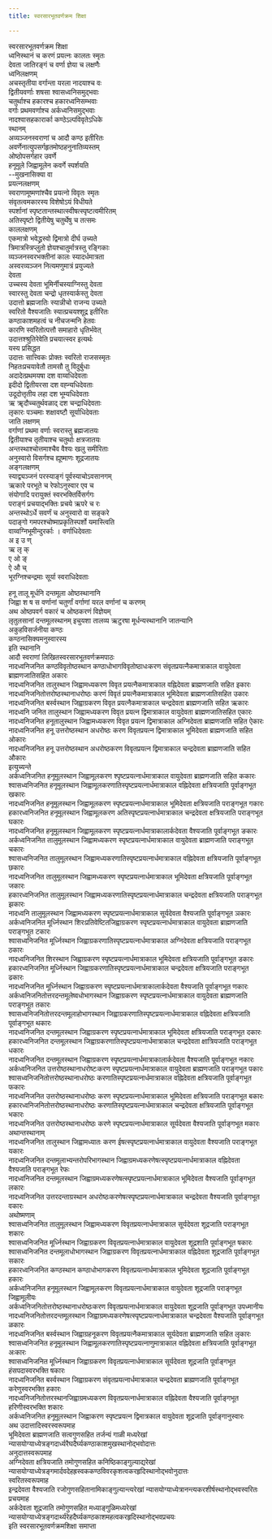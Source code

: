 ```yaml
---
title: स्वरसारभूतवर्णक्रम शिक्षा

---
```

स्वरसारभूतवर्णक्रम शिक्षा  
ध्वनिस्थानं च करणं प्रयत्नः कालतः स्मृतः  
देवता जातिरङ्गं च वर्णा ज्ञेया च लक्षणैः  
ध्वनिलक्षणम्  
अचस्तृतीया वर्गान्ता यरला नादयाश्च वः  
द्वितीयवर्णाः शषसा श्वासध्वनिसमुद्भवाः  
चतुर्थाश्च हकारश्च हकारध्वनिसम्भवाः  
वर्गाः प्रथमवर्णाश्च अर्कध्वनिसमुद्भवाः  
नादश्वासहकारार्का कण्ठेऽल्पविवृतेऽधिके  
स्थानम्  
अव्यञ्जनस्वराणां च आदौ कण्ठ इतीरितः  
अवर्णेनात्युपसर्गहृतमोष्ठहनुनातिव्यस्तम्  
ओष्ठोपसर्गहार उवर्णे  
हनूमूले जिह्वामूलेन कवर्गे स्पर्शयति  
--मुखनासिक्या वा  
प्रयत्नलक्षणम्  
स्वराणामूष्मणांश्चैव प्रयत्नो विवृतः स्मृतः  
संवृतत्वमकारस्य विशेषोऽयं विधीयते  
स्पर्शानां स्पृष्टतान्तस्थात्स्वीषत्स्पृष्टत्वमीरितम्  
अतिस्पृष्टो द्वितीयेषु चतुर्थेषु च तत्समः  
काललक्षणम्  
एकमात्रो भवेद्ध्रस्वो द्विमात्रो दीर्घ उच्यते  
त्रिमात्रस्त्रिप्लुतो ज्ञेयश्चातुर्मात्रस्तु रङ्गिकाः  
व्यञ्जनस्वरभक्तीनां कालः स्यादर्धमात्रता  
अस्वरव्यञ्जन नित्यमणुमात्रं प्रयुज्यते  
देवता  
उच्चस्य देवता भूमिर्नीचस्याग्निस्तु देवता  
स्वारस्तु देवता चन्द्रो धृतस्यार्कस्तु देवता  
उदात्तो ब्रह्मजातिः स्यान्नीचो राजन्य उच्यते  
स्वरितो वैश्यजातिः स्यात्प्रचयश्शूद्र इतीरितः  
कण्ठाकाशमहत्वं च नीचजन्मनि हेतवः  
कारणि स्वरितोत्पत्तौ समाहारो धृतिर्भवेत्  
उदात्तश्श्रुतिरेवेति प्रचयात्स्वर इत्यर्थः  
यस्य प्रसिद्धत  
उदात्तः सात्त्विकः प्रोक्तः स्वरितो राजसस्मृतः  
निहतःप्रचयावेतौ तामसौ तु विदुर्बुधाः  
अदादेत्प्रथमयषा दश वाय्वधिदेवताः  
इदीदो द्वितीयरसा दश वह्न्यधिदेवताः  
उदूदोत्तृतीय लहा दश भूम्यधिदेवताः  
ऋ ॠदौच्चतुर्थवळाद् दश चन्द्राधिदेवताः  
लृकारः पञ्चमाः शक्षावष्टौ सूर्याधिदेवताः  
जाति लक्षणम्  
वर्गाणां प्रथमा वर्णाः स्वरास्तु ब्रह्मजातयः  
द्वितीयाश्च तृतीयाश्च चतुर्थाः क्षत्रजातयः  
अन्तस्थाश्चोत्तमाश्चैव वैश्यः खलु समीरिताः  
अनुस्वारो विसर्गश्च ह्यूष्माणः शूद्रजातयः  
अङ्गलक्षणम्  
स्याद्व्यञ्जनं परस्याङ्गं पूर्वस्याचोऽवसानगम्  
ऋकारे परभूते च रेफोऽनुस्वार एव च  
संयोगादि परायुक्तं स्वरभक्तिर्विसर्गगः  
पराङ्गं प्रचयाद्भक्तिः प्रचये ऋपरे च रः  
अन्तस्थोऽर्धे सवर्णं च अनुस्वारो वा सङ्करे  
पदाङ्गो गमपरश्चोष्माप्रकृतिस्पर्शो यमास्त्विति  
वाय्वग्निभूमीन्दुरर्काः । वर्णाधिदेवताः  
अ इ उ ण्  
ऋ लृ क्  
ए ओ ङ्  
ऐ औ च्  
भूरग्निश्चन्द्रमाः सूर्या स्वराधिदेवताः  
  
हनू तालू मूर्धनि दन्तमूला ओष्ठस्थानानि  
जिह्वा श ष स वर्णानां चतुर्णां वर्गाणां यरल वर्णानां च करणम्  
अथ ओष्ठपवर्ग वकारं च ओष्ठकरणं विज्ञेयम्  
लृतुलसानां दन्तमूलस्थानम् इचुयशा तालव्य ऋटुरषा मूर्धन्यस्थानानि जातन्यानि  
अकुहविसर्जनीया कण्ठः  
कण्ठनासिक्यमनुस्वारस्य  
इति स्थानानि  
आदौ स्वराणां लिखितस्वरसारभूतवर्णक्रमपाठः  
नादध्वनिजनित कण्ठविवृतोष्ठस्थान कण्ठाधोभागविवृतोष्ठाधःकरण संवृतप्रयत्नैकमात्राकाल वायुदेवता ब्राह्मणजातिसहित अकारः  
नादध्वनिजनित तालुस्थान जिह्वामध्यकरण विवृत प्रयत्नैकमात्राकाल वह्निदेवता ब्राह्मणजाति सहित इकारः  
नादध्वनिजनितोत्तरोष्ठस्थानाधरोष्ठः करणं विवृतं प्रयत्नैकमात्राकाल भूमिदेवता ब्राह्मणजातिसहित उकारः  
नादध्वनिजनित बर्स्वस्थान जिह्वाग्रकरण विवृत प्रयत्नैकमात्राकाल चन्द्रदेवता ब्राह्मणजाति सहित ऋकारः  
नादध्वनि जनित तालुस्थान जिह्वामध्यकरण विवृत प्रयत्न द्विमात्राकाल वायुदेवता ब्राह्मणजातिसहित एकारः  
नादध्वनिजनित हनूतालुस्थान जिह्वामध्यकरण विवृत प्रयत्न द्विमात्राकाल अग्निदेवता ब्राह्मणजाति सहित ऐकारः  
नादध्वनिजनित हनू उत्तरोष्ठस्थान अधरोष्ठः करण विवृतप्रयत्न द्विमात्राकाल भूमिदेवता ब्राह्मणजाति सहित ओकारः  
नादध्वनिजनित हनू उत्तरोष्ठस्थान अधरोष्ठकरण विवृतप्रयत्न द्विमात्राकाल चन्द्रदेवता ब्राह्मणजाति सहित औकारः  
इत्युच्यन्ते  
अर्कध्वनिजनित हनूमूलस्थान जिह्वामूलकरण श्पृष्टप्रयत्नार्धमात्राकाल वायुदेवता ब्राह्मणजाति सहित ककारः  
श्वासध्वनिजनित हनूमूलस्थान जिह्वामूलकरणातिस्पृष्टप्रयत्नार्धमात्राकाल वह्निदेवता क्षत्रियजाति पूर्वाङ्गभूत खकारः  
नादध्वनिजनित हनूमूलस्थान जिह्वामूलकरण स्पृष्टप्रयत्नार्धमात्राकाल भूमिदेवता क्षत्रियजाति पराङ्गभूत गकारः  
हकारध्वनिजनित हनूमूलस्थान जिह्वामूलकरण अतिस्पृष्टप्रयत्नार्धमात्राकाल चन्द्रदेवता क्षत्रियजाति पराङ्गभूत घकारः  
नादध्वनिजनित हनूमूलस्थान जिह्वामूलकरण स्पृष्टप्रयत्नार्धमात्राकालार्कदेवता वैश्यजाति पूर्वाङ्गभूत ङकारः  
अर्कध्वनिजनित तालुमूलस्थान जिह्वामध्यकरण स्पृष्टप्रयत्नार्धमात्राकाल वायुदेवता ब्राह्मणजाति पराङ्गभूत चकारः  
श्वासध्वनिजनित तालुमूलस्थान जिह्वामध्यकरणातिस्पृष्टप्रयत्नार्धमात्राकाल वह्निदेवता क्षत्रियजाति पूर्वाङ्गभूत छकारः  
नादध्वनिजनित तालुमूलस्थान जिह्वामध्यकरण स्पृष्टप्रयत्नार्धमात्राकाल भूमिदेवता क्षत्रियजाति पूर्वाङ्गभूत जकारः  
हकारध्वनिजनित तालुमूलस्थान जिह्वामध्यकरणातिस्पृष्टप्रयत्नार्धमात्राकाल चन्द्रदेवता क्षत्रियजाति पराङ्गभूत झकारः  
नादध्वनि तालुमूलस्थान जिह्वामध्यकरण स्पृष्टप्रयत्नार्धमात्राकाल सूर्यदेवता वैश्यजाति पूर्वाङ्गभूत ञकारः  
अर्कध्वनिजनित मूर्ध्निस्थान शिरःप्रतिवेष्टितजिह्वाग्रकरण स्पृष्टप्रयत्नार्धमात्राकाल वायुदेवता ब्राह्मणजाति पराङ्गभूत टकारः  
श्वासध्वनिजनित मूर्ध्निस्थान जिह्वाग्रकरणातिस्पृष्टप्रयत्नार्धमात्राकाल अग्निदेवता क्षत्रियजाति पराङ्गभूत ठकारः  
नादध्वनिजनित शिरस्थान जिह्वाग्रकरण स्पृष्टप्रयत्नार्धमात्राकाल भूमिदेवता क्षत्रियजाति पूर्वाङ्गभूत डकारः  
हकारध्वनिजनित मूर्ध्निस्थान जिह्वाग्रकरणातिस्पृष्टप्रयत्नार्धमात्राकाल चन्द्रदेवता क्षत्रियजाति पराङ्गभूत ढकारः  
नादध्वनिजनित मूर्ध्निस्थान जिह्वाग्रकरण स्पृष्टप्रयत्नार्धमात्राकालार्कदेवता वैश्यजाति पूर्वाङ्गभूत णकारः  
अर्कध्वनिजनितोत्तरदन्तमूलेष्वधोभागस्थान जिह्वाग्रकरण स्पृष्टप्रयत्नार्धमात्राकाल वायुदेवता ब्राह्मणजाति पराङ्गभूत तकारः  
श्वासध्वनिजनितोत्तरदन्तमूलाहोभागस्थान जिह्वाग्रकरणातिस्पृष्टप्रयत्नार्धमात्राकाल वह्निदेवता क्षत्रियजाति पूर्वाङ्गभूत थकारः  
नादध्वनिजनित दन्तमूलस्थान जिह्वाग्रकरण स्पृष्टप्रयत्नार्धमात्राकाल भूमिदेवता क्षत्रियजाति पराङ्गभूत दकारः  
हकारध्वनिजनित दन्तमूलस्थान जिह्वाग्रकरणातिस्पृष्टप्रयत्नार्धमात्राकाल चन्द्रदेवता क्षात्रियजाति पराङ्गभूत धकारः  
नादध्वनिजनित दन्तमूलस्थान जिह्वाग्रकरण स्पृष्टप्रयत्नार्धमात्राकालार्कदेवता वैश्यजाति पूर्वाङ्गभूत नकारः  
अर्कध्वनिजनित उत्तरोष्ठस्थानाधरोष्टःकरण स्पृष्टप्रयत्नार्धमात्राकाल वायुदेवता ब्राह्मणजाति पराङ्गभूत पकारः  
श्वासध्वनिजनितोत्तरोष्ठस्थानाधरोष्ठः करणातिस्पृष्टप्रयत्नार्धमात्राकाल वह्निदेवता क्षत्रियजाति पूर्वाङ्गभूत फकारः  
नादध्वनिजनित उत्तरोष्ठस्थानाधरोष्ठः करण स्पृष्टप्रयत्नार्धमात्राकाल भूमिदेवता क्षत्रियजाति पराङ्गभूत बकारः  
हकारध्वनिजनितोत्तरोष्ठस्थानाधरोष्ठः करणातिस्पृष्टप्रयत्नार्धमात्राकाल चन्द्रदेवता क्षत्रियजाति पूर्वाङ्गभूत भकारः  
नादध्वनिजनित उत्तरोष्ठस्थानाधरोष्ठः करणे स्पृष्टप्रयत्नार्धमात्राकाल सूर्यदेवता वैश्यजाति पूर्वाङ्गभूत मकारः  
अथान्तस्थानाम्  
नादध्वनिजनित तालुस्थान जिह्वामध्यातः करण ईषत्स्पृष्टप्रयत्नार्धमात्राकाल वायुदेवता वैश्यजाति पराङ्गभूत यकारः  
नादध्वनिजनित दन्तमूलाभ्यन्तरोपरिभागस्थान जिह्वाग्रमध्यकरणेषत्स्पृष्टप्रयत्नार्धमात्राकाल वह्निदेवता वैश्यजाति पराङ्गभूत रेफः  
नादध्वनिजनित दन्तमूलस्थान जिह्वाग्रमध्यकरणेषत्स्पृष्टप्रयत्नार्धमात्राकाल भूमिदेवता वैश्यजाति पूर्वाङ्गभूत लकारः  
नादध्वनिजनित उत्तरदन्ताग्रस्थान अधरोष्ठःकरणेषत्स्पृष्टप्रयत्नार्धमात्राकाल चन्द्रदेवता वैश्यजाति पूर्वाङ्गभूत वकारः  
अथोष्मणाम्  
श्वासध्वनिजनित तालुमूलस्थान जिह्वामध्यकरण विवृतप्रयत्नार्धमात्राकाल सूर्यदेवता शूद्रजाति पराङ्गभूत शकारः  
श्वासध्वनिजनित मूर्ध्निस्थान जिह्वाग्रकरण विवृतप्रयत्नार्धमात्राकाल वायुदेवता शूद्रशाति पूर्वाङ्गभूत षकारः  
श्वासध्वनिजनित दन्तमूलाधोभागस्थान जिह्वाग्रकरण विवृतप्रयत्नार्धमात्राकाल वह्निदेवता शूद्रजाति पूर्वाङ्गभूत सकारः  
हकारध्वनिजनित कण्ठस्थान कण्ठाधोभागकरण विवृतप्रयत्नार्धमात्राकाल भूमिदेवता शूद्रजाति पूर्वाङ्गभूत हकारः  
अर्कध्वनिजनित हनूमूलस्थान जिह्वामूलकरण विवृतप्रयत्नार्धमात्राकाल वायुदेवता शूद्रजाति पराङ्गभूत जिह्वामूलीयः  
अर्कध्वनिजनितोत्तरोष्ठस्थानाधरोष्ठःकरण विवृतप्रयत्नार्धमात्राकाल वायुदेवता शूद्रजाति पूर्वाङ्गभूत उपध्मानीयः  
नादध्वनिजनितोत्तरदन्तमूलस्थान जिह्वाग्रमध्यकरणेषत्स्पृष्टप्रयत्नार्धमात्राकाल चन्द्रदेवता वैश्यजाति पूर्वाङ्गभूत ळकारः  
नादध्वनिजनित बर्स्वस्थान जिह्वाग्रहनूकरण विवृतप्रयत्नैकमात्राकाल सूर्यदेवता ब्राह्मणजाति सहित लृकारः  
श्वासध्वनिजनित हनूमूलस्थान जिह्वामूलकरणातिस्पृष्टप्रयत्नाणुमात्राकाल वह्निदेवता क्षत्रियजाति पूर्वाङ्गभूत अःकारः  
श्वासध्वनिजनित मूर्ध्निस्थान जिह्वाग्रकरण विवृतप्रयत्नार्धमात्राकाल सूर्यदेवता शूद्रजाति पूर्वाङ्गभूत हंसपदास्वरभक्ति षकारः  
नादध्वनिजनित बर्स्वस्थान जिह्वाग्रकरण संवृतप्रयत्नार्धमात्राकाल चन्द्रदेवता ब्राह्मणजाति पूर्वाङ्गभूत करेणुस्वरभक्ति हकारः  
नादध्वनिजनितोत्तरस्थानजिह्वाग्रमध्यकरण विवृतप्रयत्नार्धमात्राकाल वह्निदेवता वैश्यजाति पूर्वाङ्गभूत हरिणीस्वरभक्ति शकारः  
अर्कध्वनिजनित हनूमूलस्थान जिह्वाकरण स्पृष्टप्रयत्न द्विमात्रकाल वायुदेवता शूद्रजाति पूर्वाङ्गानुस्वारः  
अथ उदात्तादिस्वरस्वरूपमाह  
भूमिदेवता ब्राह्मणजाति सत्वगुणसहित तर्जन्यं गाळी मध्यरेखां न्यासयोग्याध्येत्रङ्गदार्ध्यरैघदैर्घ्यकण्ठाकाशमुखस्थानोद्भवोदात्तः  
अनुदात्तस्वरूपमाह  
अग्निदेवता क्षत्रियजाति तमोगुणसहित कनिष्ठिकाङ्गुल्याद्यरेखां न्यासयोग्याध्येत्रङ्गमार्दवदेहह्रस्वककण्ठविवरकृशत्वकरहृदिस्थानोद्भवोनुदात्तः  
स्वरितस्वरूपमाह  
इन्द्रदेवता वैश्यजाति रजोगुणसहितानामिकाङ्गुल्यान्त्यरेखां न्यासयोग्याध्येत्रानन्त्यकरशीर्षस्थानोद्भवस्वरितः  
प्रचयमाह  
अर्कदेवता शूद्रजाति तमोगुणसहित मध्याङ्गुळिमध्यरेखां न्यासयोग्याध्येत्रङ्गदार्थ्यरेहदैर्घ्यकण्ठकाशमहत्वकरहृदिस्थानोद्भवप्रचयः  
इति स्वरसारभूतवर्णक्रमशिक्षा समाप्ता